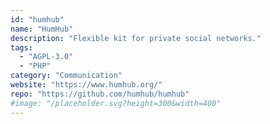 ```yaml
---
id: "humhub"
name: "HumHub"
description: "Flexible kit for private social networks."
tags:
  - "AGPL-3.0"
  - "PHP"
category: "Communication"
website: "https://www.humhub.org/"
repo: "https://github.com/humhub/humhub"
#image: "/placeholder.svg?height=300&width=400"
---
```


